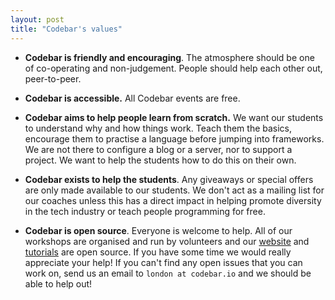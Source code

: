 ```yaml
---
layout: post
title: "Codebar's values"
---
```


* **Codebar is friendly and encouraging**. The atmosphere should be one of co-operating and non-judgement. People should help each other out, peer-to-peer.

* **Codebar is accessible.** All Codebar events are free.

* **Codebar aims to help people learn from scratch.** We want our students to understand why and how things work. Teach them the basics, encourage them to practise a language before jumping into frameworks. We are not there to configure a blog or a server, nor to support a project. We want to help the students how to do this on their own.

* **Codebar exists to help the students**. Any giveaways or special offers are only made available to our students. We don't act as a mailing list for our coaches unless this has a direct impact in helping promote diversity in the tech industry or teach people programming for free.

* **Codebar is open source**. Everyone is welcome to help. All of our workshops are organised and run by volunteers and our [website](https://github.com/codebar/planner) and [tutorials](https://github.com/codebar/tutorials) are open source. If you have some time we would really appreciate your help! If you can't find any open issues that you can work on, send us an email to `london at codebar.io` and we should be able to help out!
